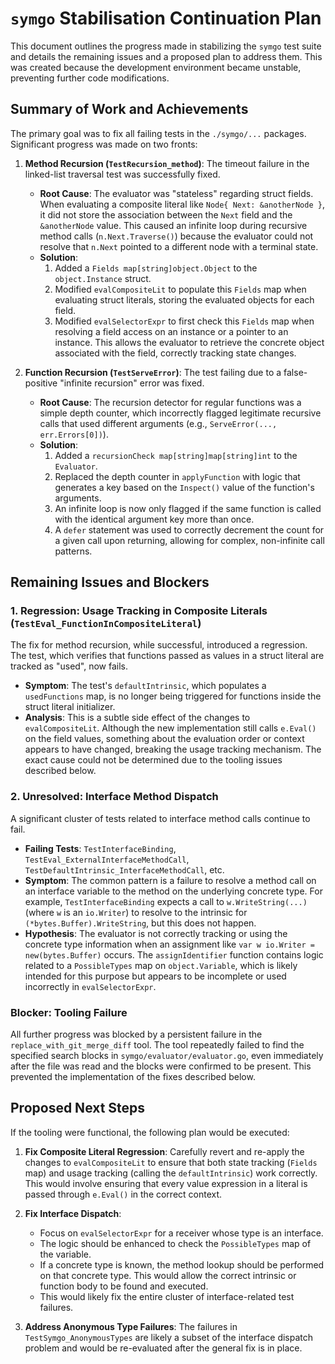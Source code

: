 # `symgo` Stabilisation Continuation Plan

This document outlines the progress made in stabilizing the `symgo` test suite and details the remaining issues and a proposed plan to address them. This was created because the development environment became unstable, preventing further code modifications.

## Summary of Work and Achievements

The primary goal was to fix all failing tests in the `./symgo/...` packages. Significant progress was made on two fronts:

1.  **Method Recursion (`TestRecursion_method`)**: The timeout failure in the linked-list traversal test was successfully fixed.
    *   **Root Cause**: The evaluator was "stateless" regarding struct fields. When evaluating a composite literal like `Node{ Next: &anotherNode }`, it did not store the association between the `Next` field and the `&anotherNode` value. This caused an infinite loop during recursive method calls (`n.Next.Traverse()`) because the evaluator could not resolve that `n.Next` pointed to a different node with a terminal state.
    *   **Solution**:
        1.  Added a `Fields map[string]object.Object` to the `object.Instance` struct.
        2.  Modified `evalCompositeLit` to populate this `Fields` map when evaluating struct literals, storing the evaluated objects for each field.
        3.  Modified `evalSelectorExpr` to first check this `Fields` map when resolving a field access on an instance or a pointer to an instance. This allows the evaluator to retrieve the concrete object associated with the field, correctly tracking state changes.

2.  **Function Recursion (`TestServeError`)**: The test failing due to a false-positive "infinite recursion" error was fixed.
    *   **Root Cause**: The recursion detector for regular functions was a simple depth counter, which incorrectly flagged legitimate recursive calls that used different arguments (e.g., `ServeError(..., err.Errors[0])`).
    *   **Solution**:
        1.  Added a `recursionCheck map[string]map[string]int` to the `Evaluator`.
        2.  Replaced the depth counter in `applyFunction` with logic that generates a key based on the `Inspect()` value of the function's arguments.
        3.  An infinite loop is now only flagged if the same function is called with the identical argument key more than once.
        4.  A `defer` statement was used to correctly decrement the count for a given call upon returning, allowing for complex, non-infinite call patterns.

## Remaining Issues and Blockers

### 1. Regression: Usage Tracking in Composite Literals (`TestEval_FunctionInCompositeLiteral`)

The fix for method recursion, while successful, introduced a regression. The test, which verifies that functions passed as values in a struct literal are tracked as "used", now fails.

*   **Symptom**: The test's `defaultIntrinsic`, which populates a `usedFunctions` map, is no longer being triggered for functions inside the struct literal initializer.
*   **Analysis**: This is a subtle side effect of the changes to `evalCompositeLit`. Although the new implementation still calls `e.Eval()` on the field values, something about the evaluation order or context appears to have changed, breaking the usage tracking mechanism. The exact cause could not be determined due to the tooling issues described below.

### 2. Unresolved: Interface Method Dispatch

A significant cluster of tests related to interface method calls continue to fail.
*   **Failing Tests**: `TestInterfaceBinding`, `TestEval_ExternalInterfaceMethodCall`, `TestDefaultIntrinsic_InterfaceMethodCall`, etc.
*   **Symptom**: The common pattern is a failure to resolve a method call on an interface variable to the method on the underlying concrete type. For example, `TestInterfaceBinding` expects a call to `w.WriteString(...)` (where `w` is an `io.Writer`) to resolve to the intrinsic for `(*bytes.Buffer).WriteString`, but this does not happen.
*   **Hypothesis**: The evaluator is not correctly tracking or using the concrete type information when an assignment like `var w io.Writer = new(bytes.Buffer)` occurs. The `assignIdentifier` function contains logic related to a `PossibleTypes` map on `object.Variable`, which is likely intended for this purpose but appears to be incomplete or used incorrectly in `evalSelectorExpr`.

### Blocker: Tooling Failure

All further progress was blocked by a persistent failure in the `replace_with_git_merge_diff` tool. The tool repeatedly failed to find the specified search blocks in `symgo/evaluator/evaluator.go`, even immediately after the file was read and the blocks were confirmed to be present. This prevented the implementation of the fixes described below.

## Proposed Next Steps

If the tooling were functional, the following plan would be executed:

1.  **Fix Composite Literal Regression**: Carefully revert and re-apply the changes to `evalCompositeLit` to ensure that both state tracking (`Fields` map) and usage tracking (calling the `defaultIntrinsic`) work correctly. This would involve ensuring that every value expression in a literal is passed through `e.Eval()` in the correct context.

2.  **Fix Interface Dispatch**:
    *   Focus on `evalSelectorExpr` for a receiver whose type is an interface.
    *   The logic should be enhanced to check the `PossibleTypes` map of the variable.
    *   If a concrete type is known, the method lookup should be performed on that concrete type. This would allow the correct intrinsic or function body to be found and executed.
    *   This would likely fix the entire cluster of interface-related test failures.

3.  **Address Anonymous Type Failures**: The failures in `TestSymgo_AnonymousTypes` are likely a subset of the interface dispatch problem and would be re-evaluated after the general fix is in place.
